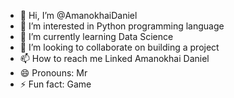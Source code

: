 - 👋 Hi, I’m @AmanokhaiDaniel
- 👀 I’m interested in Python programming language
- 🌱 I’m currently learning Data Science 
- 💞️ I’m looking to collaborate on building a project
- 📫 How to reach me Linked Amanokhai Daniel
- 😄 Pronouns: Mr
- ⚡ Fun fact: Game

<!---
AmanokhaiDaniel/AmanokhaiDaniel is a ✨ special ✨ repository because its `README.md` (this file) appears on your GitHub profile.
You can click the Preview link to take a look at your changes.
--->
